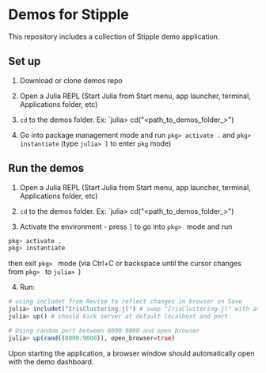 # Demos for Stipple

This repository includes a collection of Stipple demo application.

## Set up

1. Download or clone demos repo

2. Open a Julia REPL (Start Julia from Start menu, app launcher, terminal, Applications folder, etc)

3. `cd` to the demos folder. Ex: `julia> cd("<path_to_demos_folder_>")

4. Go into package management mode and run `pkg> activate .` and `pkg> instantiate` (type `julia> ]` to enter `pkg` mode)

## Run the demos

1. Open a Julia REPL (Start Julia from Start menu, app launcher, terminal, Applications folder, etc)

2. `cd` to the demos folder. Ex: `julia> cd("<path_to_demos_folder_>")

3. Activate the environment - press `]` to go into `pkg> ` mode and run

  ```julia
  pkg> activate .
  pkg> instantiate
  ```

  then exit `pkg> ` mode (via Ctrl+C or backspace until the cursor changes from `pkg> ` to `julia> `)

4. Run:

```julia
# using includet from Revise to reflect changes in browser on Save 
julia> includet("IrisClustering.jl") # swap "IrisClustering.jl" with any other demo
julia> up() # should kick server at default localhost and port

# Using random port between 8000:9000 and open browser
julia> up(rand((8000:9000)), open_browser=true)
```

Upon starting the application, a browser window should automatically open with the demo dashboard.